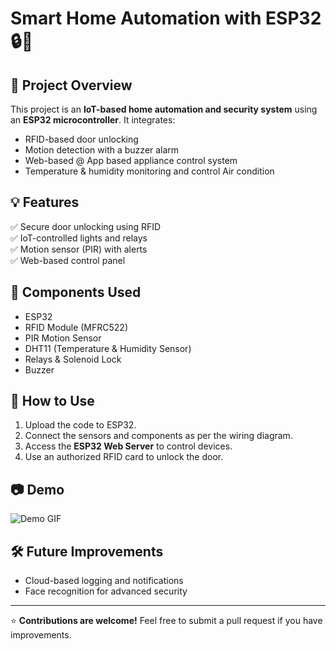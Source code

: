 
# Smart Home Automation with ESP32 🔒🚀

## 📌 Project Overview
This project is an **IoT-based home automation and security system** using an **ESP32 microcontroller**. It integrates:
- RFID-based door unlocking
- Motion detection with a buzzer alarm
- Web-based @ App based appliance control system
- Temperature & humidity monitoring and control Air condition

## 💡 Features
✅ Secure door unlocking using RFID  
✅ IoT-controlled lights and relays  
✅ Motion sensor (PIR) with alerts  
✅ Web-based control panel  

## 🔧 Components Used
- ESP32
- RFID Module (MFRC522)
- PIR Motion Sensor
- DHT11 (Temperature & Humidity Sensor)
- Relays & Solenoid Lock
- Buzzer

## 🚀 How to Use
1. Upload the code to ESP32.
2. Connect the sensors and components as per the wiring diagram.
3. Access the **ESP32 Web Server** to control devices.
4. Use an authorized RFID card to unlock the door.

## 📷 Demo
![Demo GIF](https://your-link.com/demo.gif)

## 🛠️ Future Improvements
- Cloud-based logging and notifications
- Face recognition for advanced security

---

⭐ **Contributions are welcome!** Feel free to submit a pull request if you have improvements.
